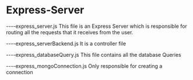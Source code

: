 # Express-Server
----express_server.js
This file is an Express Server which is responsible for routing all the requests that it receives from the user.

----express_serverBackend.js
It is a controller file

----express_databaseQuery.js
This file contains all the database Queries

----express_mongoConnection.js
Only responsible for creating a connection
